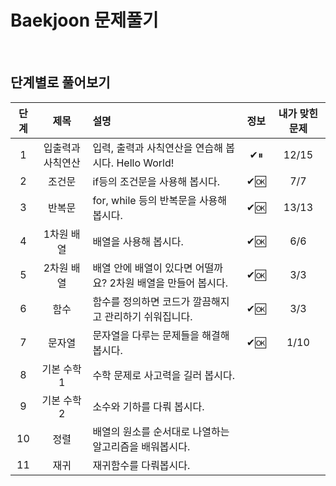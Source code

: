 # Baekjoon 문제풀기

<br>

## 단계별로 풀어보기

|단계|제목|설명|정보|내가 맞힌 문제|
|:---:|:---:|:---|:---:|:---:|
|1|입출력과 사칙연산|입력, 출력과 사칙연산을 연습해 봅시다. Hello World!|✔⏸|12/15|
|2|조건문|if등의 조건문을 사용해 봅시다.|✔🆗|7/7|
|3|반복문|for, while 등의 반복문을 사용해 봅시다.|✔🆗|13/13|
|4|1차원 배열|배열을 사용해 봅시다.|✔🆗|6/6|
|5|2차원 배열|배열 안에 배열이 있다면 어떨까요? 2차원 배열을 만들어 봅시다.|✔🆗|3/3|
|6|함수|함수를 정의하면 코드가 깔끔해지고 관리하기 쉬워집니다.|✔🆗|3/3|
|7|문자열|문자열을 다루는 문제들을 해결해 봅시다.|✔🆗|1/10|
|8|기본 수학 1|수학 문제로 사고력을 길러 봅시다.|||
|9|기본 수학 2|소수와 기하를 다뤄 봅시다.|||
|10|정렬|배열의 원소를 순서대로 나열하는 알고리즘을 배워봅시다.|||
|11|재귀|재귀함수를 다뤄봅시다.|||


